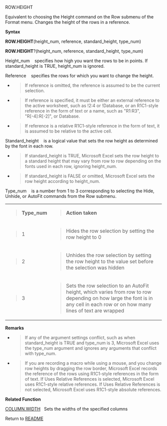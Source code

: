 ROW.HEIGHT

Equivalent to choosing the Height command on the Row submenu of the
Format menu. Changes the height of the rows in a reference.

**Syntax**

**ROW.HEIGHT**(height\_num, reference, standard\_height, type\_num)

**ROW.HEIGHT**?(height\_num, reference, standard\_height, type\_num)

Height\_num&nbsp;&nbsp;&nbsp;&nbsp;specifies how high you want the rows
to be in points. If standard\_height is TRUE, height\_num is ignored.

Reference&nbsp;&nbsp;&nbsp;&nbsp;specifies the rows for which you want
to change the height.

  - > If reference is omitted, the reference is assumed to be the
    > current selection.

  - > If reference is specified, it must be either an external reference
    > to the active worksheet, such as \!$2:$4 or \!Database, or an
    > R1C1-style reference in the form of text or a name, such as
    > "R1:R3", "R\[-4\]:R\[-2\]", or Database.

  - > If reference is a relative R1C1-style reference in the form of
    > text, it is assumed to be relative to the active cell.


Standard\_height&nbsp;&nbsp;&nbsp;&nbsp;is a logical value that sets the
row height as determined by the font in each row.

  - > If standard\_height is TRUE, Microsoft Excel sets the row height
    > to a standard height that may vary from row to row depending on
    > the fonts used in each row, ignoring height\_num.

  - > If standard\_height is FALSE or omitted, Microsoft Excel sets the
    > row height according to height\_num.


Type\_num&nbsp;&nbsp;&nbsp;&nbsp;is a number from 1 to 3 corresponding
to selecting the Hide, Unhide, or AutoFit commands from the Row submenu.

<table>
<tbody>
<tr class="odd">
<td><blockquote>
<p><strong>Type_num</strong></p>
</blockquote></td>
<td><blockquote>
<p><strong>Action taken</strong></p>
</blockquote></td>
</tr>
<tr class="even">
<td><blockquote>
<p>1</p>
</blockquote></td>
<td><blockquote>
<p>Hides the row selection by setting the row height to 0</p>
</blockquote></td>
</tr>
<tr class="odd">
<td><blockquote>
<p>2</p>
</blockquote></td>
<td><blockquote>
<p>Unhides the row selection by setting the row height to the value set before the selection was hidden</p>
</blockquote></td>
</tr>
<tr class="even">
<td><blockquote>
<p>3</p>
</blockquote></td>
<td><blockquote>
<p>Sets the row selection to an AutoFit height, which varies from row to row depending on how large the font is in any cell in each row or on how many lines of text are wrapped</p>
</blockquote></td>
</tr>
</tbody>
</table>

**Remarks**

  - > If any of the argument settings conflict, such as when
    > standard\_height is TRUE and type\_num is 3, Microsoft Excel uses
    > the type\_num argument and ignores any arguments that conflict
    > with type\_num.

  - > If you are recording a macro while using a mouse, and you change
    > row heights by dragging the row border, Microsoft Excel records
    > the reference of the rows using R1C1-style references in the form
    > of text. If Uses Relative References is selected, Microsoft Excel
    > uses R1C1-style relative references. If Uses Relative References
    > is not selected, Microsoft Excel uses R1C1-style absolute
    > references.


**Related Function**

[COLUMN.WIDTH](COLUMN.WIDTH.md)&nbsp;&nbsp;&nbsp;Sets the widths of the specified columns



Return to [README](README.md)


